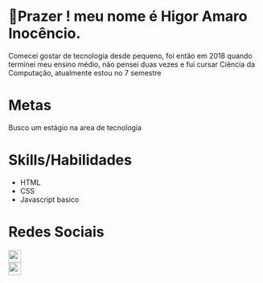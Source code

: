 # 👋Prazer ! meu nome é Higor Amaro Inocêncio.
Comecei gostar de tecnologia desde pequeno, foi então em 2018 quando terminei meu ensino médio, não pensei duas vezes e fui cursar Ciência da Computação, atualmente estou no 7 semestre

# Metas 
Busco um estágio na area de tecnologia

# Skills/Habilidades

- HTML 
- CSS
- Javascript basico

# Redes Sociais
 <th>
 <a href="https://www.linkedin.com/in/higor-amaro">
<img width ="25px" src="https://t.ctcdn.com.br/09Y6BbLFxNn7XGCYRGzEI0p0oy8=/400x400/smart/filters:format(webp)/i490027.jpeg"> </th></a><br>
 <a  href ="https://github.com/Higoramaro" > <img width ="25px" src="https://github.githubassets.com/images/modules/logos_page/GitHub-Mark.png"> </a>

  



